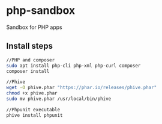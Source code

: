 # php-sandbox
Sandbox for PHP apps

## Install steps

```bash
//PHP and composer
sudo apt install php-cli php-xml php-curl composer
composer install

//Phive
wget -O phive.phar "https://phar.io/releases/phive.phar"
chmod +x phive.phar
sudo mv phive.phar /usr/local/bin/phive

//Phpunit executable
phive install phpunit
```